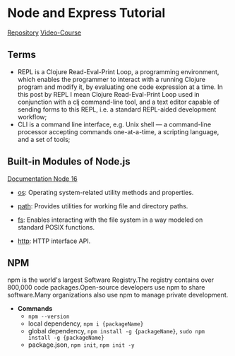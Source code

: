 # Node and Express Tutorial

[Repository](https://github.com/john-smilga/node-express-course)
[Video-Course](https://www.youtube.com/watch?v=Oe421EPjeBE)

## Terms
- REPL is a Clojure Read-Eval-Print Loop, a programming environment, which enables the programmer to interact with a running Clojure program and modify it, by evaluating one code expression at a time. In this post by REPL I mean Clojure Read-Eval-Print Loop used in conjunction with a clj command-line tool, and a text editor capable of sending forms to this REPL, i.e. a standard REPL-aided development workflow;
- CLI is a command line interface, e.g. Unix shell — a command-line processor accepting commands one-at-a-time, a scripting language, and a set of tools;


## Built-in Modules of Node.js 
[Documentation Node 16](https://nodejs.org/dist/latest-v16.x/docs/api/) 
- [os](https://nodejs.org/dist/latest-v16.x/docs/api/os.html): Operating system-related utility methods and properties.

- [path](https://nodejs.org/dist/latest-v16.x/docs/api/path.html): Provides utilities for working file and directory paths.

- [fs](https://nodejs.org/dist/latest-v16.x/docs/api/fs.html): Enables interacting with the file system in a way modeled on standard POSIX functions.

- [http](https://nodejs.org/dist/latest-v16.x/docs/api/http.html): HTTP interface API.


## NPM
npm is the world's largest Software Registry.The registry contains over 800,000 code packages.Open-source developers use npm to share software.Many organizations also use npm to manage private development.

- **Commands**
   - `npm --version`
   - local dependency, `npm i {packageName}`
   - global dependency, `npm install -g {packageName}`, `sudo npm install -g {packageName}`
   - package.json, `npm init`, `npm init -y`

